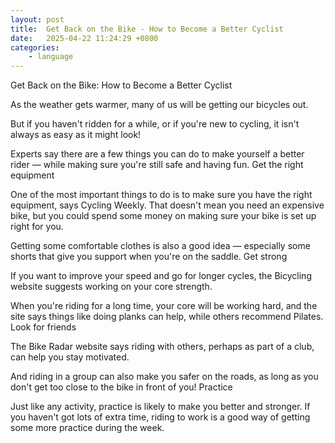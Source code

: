 ```yaml
---
layout: post
title:  Get Back on the Bike - How to Become a Better Cyclist
date:   2025-04-22 11:24:29 +0800
categories: 
    - language 
---
```


Get Back on the Bike: How to Become a Better Cyclist

As the weather gets warmer, many of us will be getting our bicycles out.

But if you haven't ridden for a while, or if you're new to cycling, it isn't always as easy as it might look!

Experts say there are a few things you can do to make yourself a better rider — while making sure you're still safe and having fun.
Get the right equipment

One of the most important things to do is to make sure you have the right equipment, says Cycling Weekly. That doesn't mean you need an expensive bike, but you could spend some money on making sure your bike is set up right for you.

Getting some comfortable clothes is also a good idea — especially some shorts that give you support when you're on the saddle.
Get strong

If you want to improve your speed and go for longer cycles, the Bicycling website suggests working on your core strength.

When you're riding for a long time, your core will be working hard, and the site says things like doing planks can help, while others recommend Pilates.
Look for friends

The Bike Radar website says riding with others, perhaps as part of a club, can help you stay motivated.

And riding in a group can also make you safer on the roads, as long as you don't get too close to the bike in front of you!
Practice

Just like any activity, practice is likely to make you better and stronger. If you haven't got lots of extra time, riding to work is a good way of getting some more practice during the week.